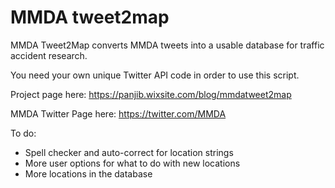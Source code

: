 # MMDA tweet2map
MMDA Tweet2Map converts MMDA tweets into a usable database for traffic accident research.

You need your own unique Twitter API code in order to use this script.

Project page here:
https://panjib.wixsite.com/blog/mmdatweet2map

MMDA Twitter Page here:
https://twitter.com/MMDA

To do:
- Spell checker and auto-correct for location strings
- More user options for what to do with new locations
- More locations in the database
